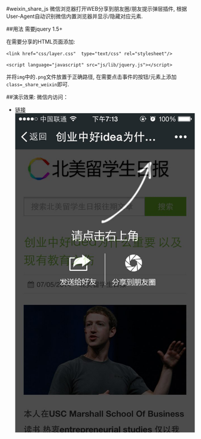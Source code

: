 #weixin_share_js
微信浏览器打开WEB分享到朋友圈/朋友提示弹层插件, 根据User-Agent自动识别微信内置浏览器并显示/隐藏对应元素.

##用法
需要jquery 1.5+

在需要分享的HTML页面添加:
```
<link href="css/layer.css"  type="text/css" rel="stylesheet"/>
```

```
<script language="javascript" src="js/lib/jquery.js"></script>
```
并将`img`中的`.png`文件放置于正确路径, 在需要点击事件的按钮/元素上添加`class=_share_weixin`即可.

##演示效果:
微信内访问：
- [链接](http://www.collegedaily.cc/)
![](./weixin_share_js.jpg)


